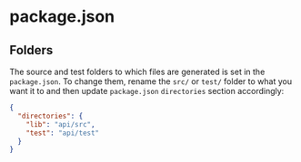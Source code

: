 # package.json

## Folders

The source and test folders to which files are generated is set in the `package.json`. To change them, rename the `src/` or `test/` folder to what you want it to and then update `package.json` `directories` section accordingly:

```json
{
  "directories": {
    "lib": "api/src",
    "test": "api/test"
  }
}
```
